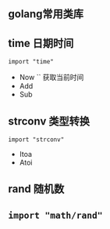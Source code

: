 ## golang常用类库

## time 日期时间
`import "time"`
- Now `` 获取当前时间
- Add
- Sub 

## strconv 类型转换
`import "strconv"`
- Itoa
- Atoi

## rand 随机数
`import "math/rand"`
- 